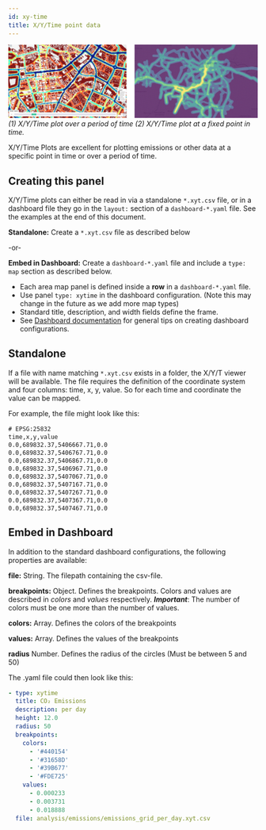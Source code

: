 ```yaml
---
id: xy-time
title: X/Y/Time point data
---
```


![xy hexagon banner](assets/xyt-emissions-static.jpg)
_(1) X/Y/Time plot over a period of time (2) X/Y/Time plot at a fixed point in time._

X/Y/Time Plots are excellent for plotting emissions or other data at a specific point in time or over a period of time.

## Creating this panel

X/Y/Time plots can either be read in via a standalone `*.xyt.csv` file, or in a dashboard file they go in the `layout:` section of a `dashboard-*.yaml` file. See the examples at the end of this document.

**Standalone:** Create a `*.xyt.csv` file as described below

-or-

**Embed in Dashboard:** Create a `dashboard-*.yaml` file and include a `type: map` section as described below.

- Each area map panel is defined inside a **row** in a `dashboard-*.yaml` file.
- Use panel `type: xytime` in the dashboard configuration. (Note this may change in the future as we add more map types)
- Standard title, description, and width fields define the frame.
- See [Dashboard documentation](dashboards) for general tips on creating dashboard configurations.


## Standalone ##

If a file with name matching `*.xyt.csv` exists in a folder, the X/Y/T viewer will be available. 
The file requires the definition of the coordinate system and four columns: time, x, y, value. So for each time and coordinate the value can be mapped.

For example, the file might look like this:

```csv
# EPSG:25832
time,x,y,value
0.0,689832.37,5406667.71,0.0
0.0,689832.37,5406767.71,0.0
0.0,689832.37,5406867.71,0.0
0.0,689832.37,5406967.71,0.0
0.0,689832.37,5407067.71,0.0
0.0,689832.37,5407167.71,0.0
0.0,689832.37,5407267.71,0.0
0.0,689832.37,5407367.71,0.0
0.0,689832.37,5407467.71,0.0
```

## Embed in Dashboard

In addition to the standard dashboard configurations, the following properties are available: 

**file:** String. The filepath containing the csv-file.

**breakpoints:** Object. Defines the breakpoints. Colors and values are described in *colors* and *values* respectively. ***Important***: The number of colors must be one more than the number of values.

**colors:** Array. Defines the colors of the breakpoints

**values:** Array. Defines the values of the breakpoints

**radius** Number. Defines the radius of the circles (Must be between 5 and 50)

The .yaml file could then look like this:

```yaml
- type: xytime
  title: CO₂ Emissions
  description: per day
  height: 12.0
  radius: 50
  breakpoints:
    colors:
      - '#440154'
      - '#31658D'
      - '#39B677'
      - '#FDE725'
    values:
      - 0.000233
      - 0.003731
      - 0.018888
  file: analysis/emissions/emissions_grid_per_day.xyt.csv
```
